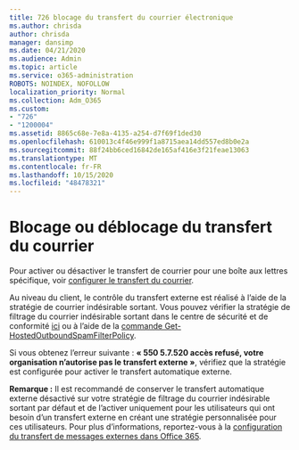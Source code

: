 ```yaml
---
title: 726 blocage du transfert du courrier électronique
ms.author: chrisda
author: chrisda
manager: dansimp
ms.date: 04/21/2020
ms.audience: Admin
ms.topic: article
ms.service: o365-administration
ROBOTS: NOINDEX, NOFOLLOW
localization_priority: Normal
ms.collection: Adm_O365
ms.custom:
- "726"
- "1200004"
ms.assetid: 8865c68e-7e8a-4135-a254-d7f69f1ded30
ms.openlocfilehash: 610013c4f46e999f1a8715aea14dd557ed8b0e2a
ms.sourcegitcommit: 88f24bb6ced16842de165af416e3f21feae13063
ms.translationtype: MT
ms.contentlocale: fr-FR
ms.lasthandoff: 10/15/2020
ms.locfileid: "48478321"
---
```

# <a name="blocking-or-unblocking-email-forwarding"></a>Blocage ou déblocage du transfert du courrier

Pour activer ou désactiver le transfert de courrier pour une boîte aux lettres spécifique, voir [configurer le transfert du courrier](https://docs.microsoft.com/microsoft-365/admin/email/configure-email-forwarding).

Au niveau du client, le contrôle du transfert externe est réalisé à l’aide de la stratégie de courrier indésirable sortant. Vous pouvez vérifier la stratégie de filtrage du courrier indésirable sortant dans le centre de sécurité et de conformité [ici](https://protection.office.com/antispam) ou à l’aide de la [commande Get-HostedOutboundSpamFilterPolicy](https://docs.microsoft.com/powershell/module/exchange/get-hostedoutboundspamfilterpolicy).

Si vous obtenez l’erreur suivante : **« 550 5.7.520 accès refusé, votre organisation n’autorise pas le transfert externe »**, vérifiez que la stratégie est configurée pour activer le transfert automatique externe.

**Remarque :** Il est recommandé de conserver le transfert automatique externe désactivé sur votre stratégie de filtrage du courrier indésirable sortant par défaut et de l’activer uniquement pour les utilisateurs qui ont besoin d’un transfert externe en créant une stratégie personnalisée pour ces utilisateurs. Pour plus d’informations, reportez-vous à la [configuration du transfert de messages externes dans Office 365](https://docs.microsoft.com/microsoft-365/security/office-365-security/external-email-forwarding).